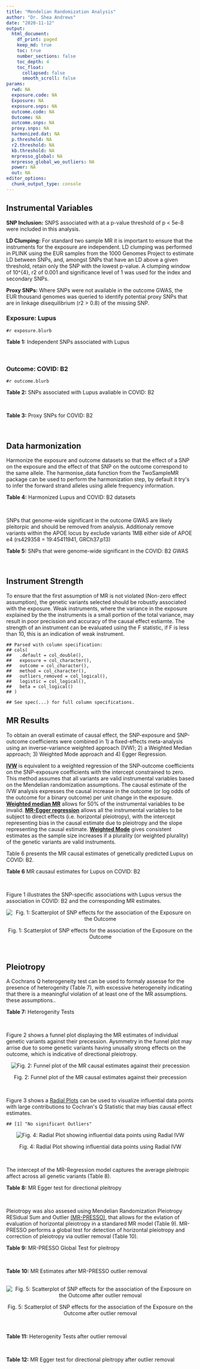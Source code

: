 ```yaml
---
title: "Mendelian Randomization Analysis"
author: "Dr. Shea Andrews"
date: "2020-11-12"
output:
  html_document:
    df_print: paged
    keep_md: true
    toc: true
    number_sections: false
    toc_depth: 4
    toc_float:
      collapsed: false
      smooth_scroll: false
params:
  rwd: NA
  exposure.code: NA
  Exposure: NA
  exposure.snps: NA
  outcome.code: NA
  Outcome: NA
  outcome.snps: NA
  proxy.snps: NA
  harmonized.dat: NA
  p.threshold: NA
  r2.threshold: NA
  kb.threshold: NA
  mrpresso_global: NA
  mrpresso_global_wo_outliers: NA
  power: NA
  out: NA
editor_options:
  chunk_output_type: console
---
```







## Instrumental Variables
**SNP Inclusion:** SNPS associated with at a p-value threshold of p < 5e-8 were included in this analysis.
<br>

**LD Clumping:** For standard two sample MR it is important to ensure that the instruments for the exposure are independent. LD clumping was performed in PLINK using the EUR samples from the 1000 Genomes Project to estimate LD between SNPs, and, amongst SNPs that have an LD above a given threshold, retain only the SNP with the lowest p-value. A clumping window of 10^{4}, r2 of 0.001 and significance level of 1 was used for the index and secondary SNPs.
<br>

**Proxy SNPs:** Where SNPs were not available in the outcome GWAS, the EUR thousand genomes was queried to identify potential proxy SNPs that are in linkage disequilibrium (r2 > 0.8) of the missing SNP.
<br>

### Exposure: Lupus
`#r exposure.blurb`
<br>

**Table 1:** Independent SNPs associated with Lupus
<div data-pagedtable="false">
  <script data-pagedtable-source type="application/json">
{"columns":[{"label":["SNP"],"name":[1],"type":["chr"],"align":["left"]},{"label":["CHROM"],"name":[2],"type":["dbl"],"align":["right"]},{"label":["POS"],"name":[3],"type":["dbl"],"align":["right"]},{"label":["REF"],"name":[4],"type":["chr"],"align":["left"]},{"label":["ALT"],"name":[5],"type":["chr"],"align":["left"]},{"label":["AF"],"name":[6],"type":["dbl"],"align":["right"]},{"label":["BETA"],"name":[7],"type":["dbl"],"align":["right"]},{"label":["SE"],"name":[8],"type":["dbl"],"align":["right"]},{"label":["Z"],"name":[9],"type":["dbl"],"align":["right"]},{"label":["P"],"name":[10],"type":["dbl"],"align":["right"]},{"label":["N"],"name":[11],"type":["dbl"],"align":["right"]},{"label":["TRAIT"],"name":[12],"type":["chr"],"align":["left"]}],"data":[{"1":"rs4661543","2":"1","3":"15229101","4":"T","5":"G","6":"0.89366400","7":"0.2744370","8":"0.04237546","9":"6.476320","10":"9.39891e-11","11":"23210","12":"Lupus"},{"1":"rs6679677","2":"1","3":"114303808","4":"C","5":"A","6":"0.13198000","7":"0.3364722","8":"0.04648538","9":"7.238238","10":"4.54552e-13","11":"23210","12":"Lupus"},{"1":"rs6671847","2":"1","3":"161478810","4":"G","5":"A","6":"0.43811600","7":"0.1988509","8":"0.02896508","9":"6.865193","10":"6.64016e-12","11":"23210","12":"Lupus"},{"1":"rs10912578","2":"1","3":"173251856","4":"A","5":"G","6":"0.69282600","7":"-0.2468600","8":"0.03099180","9":"-7.965340","10":"1.64776e-15","11":"23210","12":"Lupus"},{"1":"rs4916215","2":"1","3":"173314540","4":"C","5":"T","6":"0.77431100","7":"0.2231440","8":"0.03396932","9":"6.568970","10":"5.06636e-11","11":"23210","12":"Lupus"},{"1":"rs17849501","2":"1","3":"183542323","4":"C","5":"T","6":"0.04266520","7":"0.8109302","8":"0.04986423","9":"16.262763","10":"1.81370e-59","11":"23210","12":"Lupus"},{"1":"rs12094036","2":"1","3":"183558174","4":"T","5":"C","6":"0.06648550","7":"-0.3285041","8":"0.05785948","9":"-5.677618","10":"1.36583e-08","11":"23210","12":"Lupus"},{"1":"rs34703115","2":"2","3":"40282854","4":"T","5":"C","6":"0.05253620","7":"-0.6161861","8":"0.10477761","9":"-5.880895","10":"4.08053e-09","11":"23210","12":"Lupus"},{"1":"rs268124","2":"2","3":"65654364","4":"C","5":"T","6":"0.70927300","7":"0.1863300","8":"0.03237026","9":"5.756200","10":"8.60306e-09","11":"23210","12":"Lupus"},{"1":"rs13019891","2":"2","3":"113829869","4":"G","5":"T","6":"0.42580400","7":"-0.5621189","8":"0.02903360","9":"-19.360981","10":"1.64719e-83","11":"23210","12":"Lupus"},{"1":"rs2459611","2":"2","3":"191939187","4":"C","5":"T","6":"0.91986900","7":"0.2613650","8":"0.04524500","9":"5.776660","10":"7.62003e-09","11":"23210","12":"Lupus"},{"1":"rs4274624","2":"2","3":"191958656","4":"C","5":"T","6":"0.79354100","7":"-0.5596160","8":"0.03267912","9":"-17.124600","10":"9.73273e-66","11":"23210","12":"Lupus"},{"1":"rs10048743","2":"2","3":"213890232","4":"G","5":"T","6":"0.86960500","7":"-0.2311120","8":"0.04120563","9":"-5.608740","10":"2.03803e-08","11":"23210","12":"Lupus"},{"1":"rs10200680","2":"2","3":"223961877","4":"C","5":"T","6":"0.12876900","7":"-0.2484614","8":"0.04248350","9":"-5.848421","10":"4.96262e-09","11":"23210","12":"Lupus"},{"1":"rs2573219","2":"2","3":"233288667","4":"A","5":"C","6":"0.11355300","7":"0.5877867","8":"0.04292917","9":"13.692012","10":"1.13327e-42","11":"23210","12":"Lupus"},{"1":"rs9852014","2":"3","3":"129084581","4":"A","5":"G","6":"0.08055150","7":"0.6205765","8":"0.04927268","9":"12.594737","10":"2.25712e-36","11":"23210","12":"Lupus"},{"1":"rs1464446","2":"3","3":"146601295","4":"G","5":"T","6":"0.19522400","7":"-0.3285041","8":"0.04014973","9":"-8.181975","10":"2.79229e-16","11":"23210","12":"Lupus"},{"1":"rs13136219","2":"4","3":"102743687","4":"C","5":"T","6":"0.33503600","7":"-0.1743534","8":"0.02778696","9":"-6.274648","10":"3.50427e-10","11":"23210","12":"Lupus"},{"1":"rs4388254","2":"5","3":"133428601","4":"C","5":"T","6":"0.04080520","7":"0.3784364","8":"0.06039767","9":"6.265745","10":"3.71046e-10","11":"23210","12":"Lupus"},{"1":"rs1078324","2":"5","3":"149202268","4":"C","5":"A","6":"0.06524100","7":"-0.7133499","8":"0.07816647","9":"-9.126034","10":"7.10544e-20","11":"23210","12":"Lupus"},{"1":"rs6889239","2":"5","3":"150457771","4":"T","5":"C","6":"0.25117800","7":"0.2776317","8":"0.03173996","9":"8.747072","10":"2.18960e-18","11":"23210","12":"Lupus"},{"1":"rs2431697","2":"5","3":"159879978","4":"T","5":"C","6":"0.40740100","7":"-0.2231436","8":"0.02929643","9":"-7.616749","10":"2.60144e-14","11":"23210","12":"Lupus"},{"1":"rs12524498","2":"6","3":"31444187","4":"G","5":"T","6":"0.02318840","7":"-0.6733446","8":"0.12079282","9":"-5.574376","10":"2.48419e-08","11":"23210","12":"Lupus"},{"1":"rs389884","2":"6","3":"31940897","4":"A","5":"G","6":"0.10729800","7":"0.9282193","8":"0.04323190","9":"21.470703","10":"2.92560e-102","11":"23210","12":"Lupus"},{"1":"rs79197920","2":"6","3":"32455569","4":"C","5":"T","6":"0.65625000","7":"-0.4510760","8":"0.03341812","9":"-13.497900","10":"1.60819e-41","11":"23210","12":"Lupus"},{"1":"rs113753702","2":"6","3":"32471064","4":"T","5":"C","6":"0.43790100","7":"-0.3856625","8":"0.03422480","9":"-11.268508","10":"1.87724e-29","11":"23210","12":"Lupus"},{"1":"rs77062257","2":"6","3":"32620764","4":"A","5":"T","6":"0.16741300","7":"-0.4620355","8":"0.04802120","9":"-9.621488","10":"6.48854e-22","11":"23210","12":"Lupus"},{"1":"rs2097294","2":"6","3":"32779583","4":"C","5":"T","6":"0.00875099","7":"0.6981347","8":"0.06965172","9":"10.023223","10":"1.20508e-23","11":"23210","12":"Lupus"},{"1":"rs7768653","2":"6","3":"106574794","4":"C","5":"T","6":"0.60770100","7":"-0.2070140","8":"0.02968907","9":"-6.972740","10":"3.10827e-12","11":"23210","12":"Lupus"},{"1":"rs58721818","2":"6","3":"138243739","4":"C","5":"T","6":"0.03142030","7":"0.6575200","8":"0.07559407","9":"8.698037","10":"3.37674e-18","11":"23210","12":"Lupus"},{"1":"rs35000415","2":"7","3":"128585616","4":"C","5":"T","6":"0.14785900","7":"0.5877867","8":"0.04153895","9":"14.150252","10":"1.86090e-45","11":"23210","12":"Lupus"},{"1":"rs2736332","2":"8","3":"11339965","4":"G","5":"C","6":"0.24709300","7":"0.2776317","8":"0.03206938","9":"8.657222","10":"4.83401e-18","11":"23210","12":"Lupus"},{"1":"rs7823055","2":"8","3":"55511676","4":"G","5":"T","6":"0.57587300","7":"-0.3506570","8":"0.02862084","9":"-12.251800","10":"1.64303e-34","11":"23210","12":"Lupus"},{"1":"rs7097397","2":"10","3":"50025396","4":"G","5":"A","6":"0.35511500","7":"-0.1863296","8":"0.02871184","9":"-6.489643","10":"8.60398e-11","11":"23210","12":"Lupus"},{"1":"rs7899626","2":"10","3":"63825561","4":"C","5":"T","6":"0.32037800","7":"0.1823216","8":"0.03325319","9":"5.482830","10":"4.18576e-08","11":"23210","12":"Lupus"},{"1":"rs58688157","2":"11","3":"625085","4":"A","5":"G","6":"0.26210400","7":"-0.2231436","8":"0.03356474","9":"-6.648154","10":"2.96791e-11","11":"23210","12":"Lupus"},{"1":"rs353608","2":"11","3":"35101738","4":"A","5":"G","6":"0.53012700","7":"0.1863300","8":"0.02801977","9":"6.649930","10":"2.93228e-11","11":"23210","12":"Lupus"},{"1":"rs73050535","2":"12","3":"5012503","4":"C","5":"T","6":"0.01180100","7":"-0.7133499","8":"0.12413416","9":"-5.746604","10":"9.10536e-09","11":"23210","12":"Lupus"},{"1":"rs597808","2":"12","3":"111973358","4":"A","5":"G","6":"0.54462300","7":"-0.1625189","8":"0.02947364","9":"-5.514043","10":"3.50683e-08","11":"23210","12":"Lupus"},{"1":"rs1143679","2":"16","3":"31276811","4":"G","5":"A","6":"0.12236000","7":"0.5822156","8":"0.03998663","9":"14.560256","10":"5.02694e-48","11":"23210","12":"Lupus"},{"1":"rs13332649","2":"16","3":"85966683","4":"A","5":"G","6":"0.23690900","7":"-0.3147107","8":"0.03756825","9":"-8.377040","10":"5.42755e-17","11":"23210","12":"Lupus"},{"1":"rs143123127","2":"17","3":"38007190","4":"G","5":"A","6":"0.05919850","7":"0.4700036","8":"0.08403420","9":"5.593004","10":"2.23174e-08","11":"23210","12":"Lupus"},{"1":"rs35251378","2":"19","3":"10459969","4":"G","5":"A","6":"0.28126200","7":"-0.2357223","8":"0.03242656","9":"-7.269422","10":"3.61030e-13","11":"23210","12":"Lupus"},{"1":"rs73068668","2":"19","3":"55763262","4":"G","5":"A","6":"0.05480940","7":"-0.3147107","8":"0.05749035","9":"-5.474149","10":"4.39618e-08","11":"23210","12":"Lupus"},{"1":"rs3747093","2":"22","3":"21984379","4":"G","5":"A","6":"0.19129500","7":"0.2623643","8":"0.03450549","9":"7.603552","10":"2.88112e-14","11":"23210","12":"Lupus"}],"options":{"columns":{"min":{},"max":[10]},"rows":{"min":[10],"max":[10]},"pages":{}}}
  </script>
</div>
<br>

### Outcome: COVID: B2
`#r outcome.blurb`
<br>

**Table 2:** SNPs associated with Lupus avaliable in COVID: B2
<div data-pagedtable="false">
  <script data-pagedtable-source type="application/json">
{"columns":[{"label":["SNP"],"name":[1],"type":["chr"],"align":["left"]},{"label":["CHROM"],"name":[2],"type":["dbl"],"align":["right"]},{"label":["POS"],"name":[3],"type":["dbl"],"align":["right"]},{"label":["REF"],"name":[4],"type":["chr"],"align":["left"]},{"label":["ALT"],"name":[5],"type":["chr"],"align":["left"]},{"label":["AF"],"name":[6],"type":["dbl"],"align":["right"]},{"label":["BETA"],"name":[7],"type":["dbl"],"align":["right"]},{"label":["SE"],"name":[8],"type":["dbl"],"align":["right"]},{"label":["Z"],"name":[9],"type":["dbl"],"align":["right"]},{"label":["P"],"name":[10],"type":["dbl"],"align":["right"]},{"label":["N"],"name":[11],"type":["dbl"],"align":["right"]},{"label":["TRAIT"],"name":[12],"type":["chr"],"align":["left"]}],"data":[{"1":"rs4661543","2":"1","3":"15229101","4":"T","5":"G","6":"0.88070","7":"-0.01259700","8":"0.033817","9":"-0.37250495","10":"0.70950","11":"908494","12":"COVID:_hospitalized_vs._population__eur"},{"1":"rs6679677","2":"1","3":"114303808","4":"C","5":"A","6":"0.12600","7":"-0.01730300","8":"0.040341","9":"-0.42891847","10":"0.66800","11":"908494","12":"COVID:_hospitalized_vs._population__eur"},{"1":"rs6671847","2":"1","3":"161478810","4":"G","5":"A","6":"0.50210","7":"0.01018700","8":"0.028560","9":"0.35668768","10":"0.72130","11":"897825","12":"COVID:_hospitalized_vs._population__eur"},{"1":"rs10912578","2":"1","3":"173251856","4":"A","5":"G","6":"0.67870","7":"0.03117400","8":"0.032041","9":"0.97294092","10":"0.33060","11":"895822","12":"COVID:_hospitalized_vs._population__eur"},{"1":"rs4916215","2":"1","3":"173314540","4":"C","5":"T","6":"0.74650","7":"-0.01259800","8":"0.026087","9":"-0.48292253","10":"0.62920","11":"908494","12":"COVID:_hospitalized_vs._population__eur"},{"1":"rs17849501","2":"1","3":"183542323","4":"C","5":"T","6":"0.05146","7":"-0.01125400","8":"0.052028","9":"-0.21630660","10":"0.82880","11":"908494","12":"COVID:_hospitalized_vs._population__eur"},{"1":"rs12094036","2":"1","3":"183558174","4":"T","5":"C","6":"0.08601","7":"0.03119700","8":"0.042246","9":"0.73846045","10":"0.46020","11":"908494","12":"COVID:_hospitalized_vs._population__eur"},{"1":"rs34703115","2":"2","3":"40282854","4":"T","5":"C","6":"0.02926","7":"0.02400300","8":"0.067490","9":"0.35565269","10":"0.72210","11":"908494","12":"COVID:_hospitalized_vs._population__eur"},{"1":"rs268124","2":"2","3":"65654364","4":"C","5":"T","6":"0.70930","7":"-0.04570200","8":"0.031627","9":"-1.44503114","10":"0.14840","11":"898438","12":"COVID:_hospitalized_vs._population__eur"},{"1":"rs13019891","2":"2","3":"113829869","4":"G","5":"T","6":"0.45510","7":"-0.00432670","8":"0.027725","9":"-0.15605771","10":"0.87600","11":"898438","12":"COVID:_hospitalized_vs._population__eur"},{"1":"rs2459611","2":"2","3":"191939187","4":"C","5":"T","6":"0.91460","7":"-0.07302700","8":"0.043519","9":"-1.67804867","10":"0.09333","11":"898438","12":"COVID:_hospitalized_vs._population__eur"},{"1":"rs4274624","2":"2","3":"191958656","4":"C","5":"T","6":"0.77580","7":"-0.00943390","8":"0.027431","9":"-0.34391382","10":"0.73090","11":"908494","12":"COVID:_hospitalized_vs._population__eur"},{"1":"rs10048743","2":"2","3":"213890232","4":"G","5":"T","6":"0.83380","7":"0.01418900","8":"0.033675","9":"0.42135115","10":"0.67350","11":"908494","12":"COVID:_hospitalized_vs._population__eur"},{"1":"rs10200680","2":"2","3":"223961877","4":"C","5":"T","6":"0.15360","7":"0.02029700","8":"0.032350","9":"0.62741886","10":"0.53040","11":"908494","12":"COVID:_hospitalized_vs._population__eur"},{"1":"rs2573219","2":"2","3":"233288667","4":"A","5":"C","6":"0.08911","7":"-0.09080400","8":"0.040508","9":"-2.24163128","10":"0.02498","11":"908494","12":"COVID:_hospitalized_vs._population__eur"},{"1":"rs9852014","2":"3","3":"129084581","4":"A","5":"G","6":"0.07813","7":"0.01052800","8":"0.051854","9":"0.20303159","10":"0.83910","11":"898438","12":"COVID:_hospitalized_vs._population__eur"},{"1":"rs1464446","2":"3","3":"146601295","4":"G","5":"T","6":"0.19610","7":"0.01062000","8":"0.031716","9":"0.33484677","10":"0.73770","11":"905265","12":"COVID:_hospitalized_vs._population__eur"},{"1":"rs13136219","2":"4","3":"102743687","4":"C","5":"T","6":"0.35410","7":"0.00089397","8":"0.023569","9":"0.03792991","10":"0.96970","11":"908494","12":"COVID:_hospitalized_vs._population__eur"},{"1":"rs4388254","2":"5","3":"133428601","4":"C","5":"T","6":"0.06300","7":"-0.08409100","8":"0.061471","9":"-1.36797840","10":"0.17130","11":"898438","12":"COVID:_hospitalized_vs._population__eur"},{"1":"rs1078324","2":"5","3":"149202268","4":"C","5":"A","6":"0.05606","7":"0.03329200","8":"0.048494","9":"0.68651792","10":"0.49240","11":"907881","12":"COVID:_hospitalized_vs._population__eur"},{"1":"rs6889239","2":"5","3":"150457771","4":"T","5":"C","6":"0.24650","7":"-0.00304640","8":"0.030737","9":"-0.09911182","10":"0.92100","11":"898438","12":"COVID:_hospitalized_vs._population__eur"},{"1":"rs2431697","2":"5","3":"159879978","4":"T","5":"C","6":"0.41050","7":"-0.05639200","8":"0.023087","9":"-2.44258674","10":"0.01458","11":"908494","12":"COVID:_hospitalized_vs._population__eur"},{"1":"rs12524498","2":"6","3":"31444187","4":"G","5":"T","6":"0.02834","7":"0.16319000","8":"0.086479","9":"1.88704772","10":"0.05915","11":"904066","12":"COVID:_hospitalized_vs._population__eur"},{"1":"rs389884","2":"6","3":"31940897","4":"A","5":"G","6":"0.10980","7":"-0.03134000","8":"0.039473","9":"-0.79396043","10":"0.42720","11":"907881","12":"COVID:_hospitalized_vs._population__eur"},{"1":"rs77062257","2":"6","3":"32620764","4":"A","5":"T","6":"0.17930","7":"-0.03581500","8":"0.040147","9":"-0.89209655","10":"0.37230","11":"619277","12":"COVID:_hospitalized_vs._population__eur"},{"1":"rs7768653","2":"6","3":"106574794","4":"C","5":"T","6":"0.56770","7":"0.01883100","8":"0.023680","9":"0.79522804","10":"0.42650","11":"907881","12":"COVID:_hospitalized_vs._population__eur"},{"1":"rs58721818","2":"6","3":"138243739","4":"C","5":"T","6":"0.02924","7":"0.00464130","8":"0.069572","9":"0.06671218","10":"0.94680","11":"908494","12":"COVID:_hospitalized_vs._population__eur"},{"1":"rs35000415","2":"7","3":"128585616","4":"C","5":"T","6":"0.13220","7":"0.03209300","8":"0.036468","9":"0.88003181","10":"0.37880","11":"908494","12":"COVID:_hospitalized_vs._population__eur"},{"1":"rs2736332","2":"8","3":"11339965","4":"G","5":"C","6":"0.25530","7":"0.02484600","8":"0.026137","9":"0.95060642","10":"0.34180","11":"908494","12":"COVID:_hospitalized_vs._population__eur"},{"1":"rs7823055","2":"8","3":"55511676","4":"G","5":"T","6":"0.56620","7":"0.03582600","8":"0.030114","9":"1.18967922","10":"0.23420","11":"895822","12":"COVID:_hospitalized_vs._population__eur"},{"1":"rs7097397","2":"10","3":"50025396","4":"G","5":"A","6":"0.36580","7":"-0.02108700","8":"0.023649","9":"-0.89166561","10":"0.37260","11":"908494","12":"COVID:_hospitalized_vs._population__eur"},{"1":"rs7899626","2":"10","3":"63825561","4":"C","5":"T","6":"0.33320","7":"0.01181500","8":"0.029563","9":"0.39965497","10":"0.68940","11":"898438","12":"COVID:_hospitalized_vs._population__eur"},{"1":"rs58688157","2":"11","3":"625085","4":"A","5":"G","6":"0.24330","7":"0.04128700","8":"0.030722","9":"1.34389037","10":"0.17900","11":"898438","12":"COVID:_hospitalized_vs._population__eur"},{"1":"rs353608","2":"11","3":"35101738","4":"A","5":"G","6":"0.51290","7":"0.02517400","8":"0.027722","9":"0.90808744","10":"0.36380","11":"897825","12":"COVID:_hospitalized_vs._population__eur"},{"1":"rs73050535","2":"12","3":"5012503","4":"C","5":"T","6":"0.01761","7":"-0.06949400","8":"0.077946","9":"-0.89156596","10":"0.37260","11":"907881","12":"COVID:_hospitalized_vs._population__eur"},{"1":"rs597808","2":"12","3":"111973358","4":"A","5":"G","6":"0.56610","7":"0.03670000","8":"0.027905","9":"1.31517649","10":"0.18840","11":"897825","12":"COVID:_hospitalized_vs._population__eur"},{"1":"rs1143679","2":"16","3":"31276811","4":"G","5":"A","6":"0.11230","7":"-0.04835600","8":"0.042051","9":"-1.14993698","10":"0.25020","11":"897825","12":"COVID:_hospitalized_vs._population__eur"},{"1":"rs13332649","2":"16","3":"85966683","4":"A","5":"G","6":"0.26640","7":"0.01466700","8":"0.028683","9":"0.51134819","10":"0.60910","11":"908494","12":"COVID:_hospitalized_vs._population__eur"},{"1":"rs35251378","2":"19","3":"10459969","4":"G","5":"A","6":"0.27320","7":"0.07442600","8":"0.030380","9":"2.44983542","10":"0.01429","11":"898438","12":"COVID:_hospitalized_vs._population__eur"},{"1":"rs73068668","2":"19","3":"55763262","4":"G","5":"A","6":"0.07563","7":"-0.09245700","8":"0.053281","9":"-1.73527149","10":"0.08270","11":"898438","12":"COVID:_hospitalized_vs._population__eur"},{"1":"rs3747093","2":"22","3":"21984379","4":"G","5":"A","6":"0.23270","7":"0.01442300","8":"0.034325","9":"0.42018937","10":"0.67430","11":"898438","12":"COVID:_hospitalized_vs._population__eur"},{"1":"rs79197920","2":"NA","3":"NA","4":"NA","5":"NA","6":"NA","7":"NA","8":"NA","9":"NA","10":"NA","11":"NA","12":"NA"},{"1":"rs113753702","2":"NA","3":"NA","4":"NA","5":"NA","6":"NA","7":"NA","8":"NA","9":"NA","10":"NA","11":"NA","12":"NA"},{"1":"rs2097294","2":"NA","3":"NA","4":"NA","5":"NA","6":"NA","7":"NA","8":"NA","9":"NA","10":"NA","11":"NA","12":"NA"},{"1":"rs143123127","2":"NA","3":"NA","4":"NA","5":"NA","6":"NA","7":"NA","8":"NA","9":"NA","10":"NA","11":"NA","12":"NA"}],"options":{"columns":{"min":{},"max":[10]},"rows":{"min":[10],"max":[10]},"pages":{}}}
  </script>
</div>
<br>

**Table 3:** Proxy SNPs for COVID: B2
<div data-pagedtable="false">
  <script data-pagedtable-source type="application/json">
{"columns":[{"label":["target_snp"],"name":[1],"type":["chr"],"align":["left"]},{"label":["proxy_snp"],"name":[2],"type":["chr"],"align":["left"]},{"label":["ld.r2"],"name":[3],"type":["dbl"],"align":["right"]},{"label":["Dprime"],"name":[4],"type":["dbl"],"align":["right"]},{"label":["PHASE"],"name":[5],"type":["chr"],"align":["left"]},{"label":["X12"],"name":[6],"type":["lgl"],"align":["right"]},{"label":["CHROM"],"name":[7],"type":["dbl"],"align":["right"]},{"label":["POS"],"name":[8],"type":["dbl"],"align":["right"]},{"label":["REF.proxy"],"name":[9],"type":["chr"],"align":["left"]},{"label":["ALT.proxy"],"name":[10],"type":["lgl"],"align":["right"]},{"label":["AF"],"name":[11],"type":["dbl"],"align":["right"]},{"label":["BETA"],"name":[12],"type":["dbl"],"align":["right"]},{"label":["SE"],"name":[13],"type":["dbl"],"align":["right"]},{"label":["Z"],"name":[14],"type":["dbl"],"align":["right"]},{"label":["P"],"name":[15],"type":["dbl"],"align":["right"]},{"label":["N"],"name":[16],"type":["dbl"],"align":["right"]},{"label":["TRAIT"],"name":[17],"type":["chr"],"align":["left"]},{"label":["ref"],"name":[18],"type":["chr"],"align":["left"]},{"label":["ref.proxy"],"name":[19],"type":["lgl"],"align":["right"]},{"label":["alt"],"name":[20],"type":["chr"],"align":["left"]},{"label":["alt.proxy"],"name":[21],"type":["chr"],"align":["left"]},{"label":["ALT"],"name":[22],"type":["chr"],"align":["left"]},{"label":["REF"],"name":[23],"type":["chr"],"align":["left"]},{"label":["proxy.outcome"],"name":[24],"type":["lgl"],"align":["right"]}],"data":[{"1":"rs143123127","2":"rs112876941","3":"1","4":"1","5":"AT/GA","6":"NA","7":"17","8":"37922804","9":"A","10":"TRUE","11":"0.04431","12":"0.078074","13":"0.064303","14":"1.214158","15":"0.2247","16":"908494","17":"COVID:_hospitalized_vs._population__eur","18":"A","19":"TRUE","20":"G","21":"A","22":"A","23":"G","24":"TRUE"},{"1":"rs79197920","2":"NA","3":"NA","4":"NA","5":"NA","6":"NA","7":"NA","8":"NA","9":"NA","10":"NA","11":"NA","12":"NA","13":"NA","14":"NA","15":"NA","16":"NA","17":"NA","18":"NA","19":"NA","20":"NA","21":"NA","22":"NA","23":"NA","24":"NA"},{"1":"rs113753702","2":"NA","3":"NA","4":"NA","5":"NA","6":"NA","7":"NA","8":"NA","9":"NA","10":"NA","11":"NA","12":"NA","13":"NA","14":"NA","15":"NA","16":"NA","17":"NA","18":"NA","19":"NA","20":"NA","21":"NA","22":"NA","23":"NA","24":"NA"},{"1":"rs2097294","2":"NA","3":"NA","4":"NA","5":"NA","6":"NA","7":"NA","8":"NA","9":"NA","10":"NA","11":"NA","12":"NA","13":"NA","14":"NA","15":"NA","16":"NA","17":"NA","18":"NA","19":"NA","20":"NA","21":"NA","22":"NA","23":"NA","24":"NA"}],"options":{"columns":{"min":{},"max":[10]},"rows":{"min":[10],"max":[10]},"pages":{}}}
  </script>
</div>
<br>

## Data harmonization
Harmonize the exposure and outcome datasets so that the effect of a SNP on the exposure and the effect of that SNP on the outcome correspond to the same allele. The harmonise_data function from the TwoSampleMR package can be used to perform the harmonization step, by default it try's to infer the forward strand alleles using allele frequency information.
<br>

**Table 4:** Harmonized Lupus and COVID: B2 datasets
<div data-pagedtable="false">
  <script data-pagedtable-source type="application/json">
{"columns":[{"label":["SNP"],"name":[1],"type":["chr"],"align":["left"]},{"label":["effect_allele.exposure"],"name":[2],"type":["chr"],"align":["left"]},{"label":["other_allele.exposure"],"name":[3],"type":["chr"],"align":["left"]},{"label":["effect_allele.outcome"],"name":[4],"type":["chr"],"align":["left"]},{"label":["other_allele.outcome"],"name":[5],"type":["chr"],"align":["left"]},{"label":["beta.exposure"],"name":[6],"type":["dbl"],"align":["right"]},{"label":["beta.outcome"],"name":[7],"type":["dbl"],"align":["right"]},{"label":["eaf.exposure"],"name":[8],"type":["dbl"],"align":["right"]},{"label":["eaf.outcome"],"name":[9],"type":["dbl"],"align":["right"]},{"label":["remove"],"name":[10],"type":["lgl"],"align":["right"]},{"label":["palindromic"],"name":[11],"type":["lgl"],"align":["right"]},{"label":["ambiguous"],"name":[12],"type":["lgl"],"align":["right"]},{"label":["id.outcome"],"name":[13],"type":["chr"],"align":["left"]},{"label":["chr.outcome"],"name":[14],"type":["dbl"],"align":["right"]},{"label":["pos.outcome"],"name":[15],"type":["dbl"],"align":["right"]},{"label":["se.outcome"],"name":[16],"type":["dbl"],"align":["right"]},{"label":["z.outcome"],"name":[17],"type":["dbl"],"align":["right"]},{"label":["pval.outcome"],"name":[18],"type":["dbl"],"align":["right"]},{"label":["samplesize.outcome"],"name":[19],"type":["dbl"],"align":["right"]},{"label":["outcome"],"name":[20],"type":["chr"],"align":["left"]},{"label":["mr_keep.outcome"],"name":[21],"type":["lgl"],"align":["right"]},{"label":["pval_origin.outcome"],"name":[22],"type":["chr"],"align":["left"]},{"label":["chr.exposure"],"name":[23],"type":["dbl"],"align":["right"]},{"label":["pos.exposure"],"name":[24],"type":["dbl"],"align":["right"]},{"label":["se.exposure"],"name":[25],"type":["dbl"],"align":["right"]},{"label":["z.exposure"],"name":[26],"type":["dbl"],"align":["right"]},{"label":["pval.exposure"],"name":[27],"type":["dbl"],"align":["right"]},{"label":["samplesize.exposure"],"name":[28],"type":["dbl"],"align":["right"]},{"label":["exposure"],"name":[29],"type":["chr"],"align":["left"]},{"label":["mr_keep.exposure"],"name":[30],"type":["lgl"],"align":["right"]},{"label":["pval_origin.exposure"],"name":[31],"type":["chr"],"align":["left"]},{"label":["id.exposure"],"name":[32],"type":["chr"],"align":["left"]},{"label":["action"],"name":[33],"type":["dbl"],"align":["right"]},{"label":["mr_keep"],"name":[34],"type":["lgl"],"align":["right"]},{"label":["pt"],"name":[35],"type":["dbl"],"align":["right"]},{"label":["pleitropy_keep"],"name":[36],"type":["lgl"],"align":["right"]},{"label":["mrpresso_RSSobs"],"name":[37],"type":["lgl"],"align":["right"]},{"label":["mrpresso_pval"],"name":[38],"type":["lgl"],"align":["right"]},{"label":["mrpresso_keep"],"name":[39],"type":["lgl"],"align":["right"]}],"data":[{"1":"rs10048743","2":"T","3":"G","4":"T","5":"G","6":"-0.2311120","7":"0.01418900","8":"0.8696050","9":"0.83380","10":"FALSE","11":"FALSE","12":"FALSE","13":"Y25SG1","14":"2","15":"213890232","16":"0.033675","17":"0.42135115","18":"0.67350","19":"908494","20":"covidhgi2020anaB2v4eur","21":"TRUE","22":"reported","23":"2","24":"213890232","25":"0.04120563","26":"-5.608740","27":"2.03803e-08","28":"23210","29":"Betham2015lupus","30":"TRUE","31":"reported","32":"RUwEaH","33":"2","34":"TRUE","35":"5e-08","36":"TRUE","37":"NA","38":"NA","39":"TRUE"},{"1":"rs10200680","2":"T","3":"C","4":"T","5":"C","6":"-0.2484614","7":"0.02029700","8":"0.1287690","9":"0.15360","10":"FALSE","11":"FALSE","12":"FALSE","13":"Y25SG1","14":"2","15":"223961877","16":"0.032350","17":"0.62741886","18":"0.53040","19":"908494","20":"covidhgi2020anaB2v4eur","21":"TRUE","22":"reported","23":"2","24":"223961877","25":"0.04248350","26":"-5.848421","27":"4.96262e-09","28":"23210","29":"Betham2015lupus","30":"TRUE","31":"reported","32":"RUwEaH","33":"2","34":"TRUE","35":"5e-08","36":"TRUE","37":"NA","38":"NA","39":"TRUE"},{"1":"rs1078324","2":"A","3":"C","4":"A","5":"C","6":"-0.7133499","7":"0.03329200","8":"0.0652410","9":"0.05606","10":"FALSE","11":"FALSE","12":"FALSE","13":"Y25SG1","14":"5","15":"149202268","16":"0.048494","17":"0.68651792","18":"0.49240","19":"907881","20":"covidhgi2020anaB2v4eur","21":"TRUE","22":"reported","23":"5","24":"149202268","25":"0.07816647","26":"-9.126034","27":"7.10544e-20","28":"23210","29":"Betham2015lupus","30":"TRUE","31":"reported","32":"RUwEaH","33":"2","34":"TRUE","35":"5e-08","36":"TRUE","37":"NA","38":"NA","39":"TRUE"},{"1":"rs10912578","2":"G","3":"A","4":"G","5":"A","6":"-0.2468600","7":"0.03117400","8":"0.6928260","9":"0.67870","10":"FALSE","11":"FALSE","12":"FALSE","13":"Y25SG1","14":"1","15":"173251856","16":"0.032041","17":"0.97294092","18":"0.33060","19":"895822","20":"covidhgi2020anaB2v4eur","21":"TRUE","22":"reported","23":"1","24":"173251856","25":"0.03099180","26":"-7.965340","27":"1.64776e-15","28":"23210","29":"Betham2015lupus","30":"TRUE","31":"reported","32":"RUwEaH","33":"2","34":"TRUE","35":"5e-08","36":"TRUE","37":"NA","38":"NA","39":"TRUE"},{"1":"rs1143679","2":"A","3":"G","4":"A","5":"G","6":"0.5822156","7":"-0.04835600","8":"0.1223600","9":"0.11230","10":"FALSE","11":"FALSE","12":"FALSE","13":"Y25SG1","14":"16","15":"31276811","16":"0.042051","17":"-1.14993698","18":"0.25020","19":"897825","20":"covidhgi2020anaB2v4eur","21":"TRUE","22":"reported","23":"16","24":"31276811","25":"0.03998663","26":"14.560256","27":"5.02694e-48","28":"23210","29":"Betham2015lupus","30":"TRUE","31":"reported","32":"RUwEaH","33":"2","34":"TRUE","35":"5e-08","36":"TRUE","37":"NA","38":"NA","39":"TRUE"},{"1":"rs12094036","2":"C","3":"T","4":"C","5":"T","6":"-0.3285041","7":"0.03119700","8":"0.0664855","9":"0.08601","10":"FALSE","11":"FALSE","12":"FALSE","13":"Y25SG1","14":"1","15":"183558174","16":"0.042246","17":"0.73846045","18":"0.46020","19":"908494","20":"covidhgi2020anaB2v4eur","21":"TRUE","22":"reported","23":"1","24":"183558174","25":"0.05785948","26":"-5.677618","27":"1.36583e-08","28":"23210","29":"Betham2015lupus","30":"TRUE","31":"reported","32":"RUwEaH","33":"2","34":"TRUE","35":"5e-08","36":"TRUE","37":"NA","38":"NA","39":"TRUE"},{"1":"rs12524498","2":"T","3":"G","4":"T","5":"G","6":"-0.6733446","7":"0.16319000","8":"0.0231884","9":"0.02834","10":"FALSE","11":"FALSE","12":"FALSE","13":"Y25SG1","14":"6","15":"31444187","16":"0.086479","17":"1.88704772","18":"0.05915","19":"904066","20":"covidhgi2020anaB2v4eur","21":"TRUE","22":"reported","23":"6","24":"31444187","25":"0.12079282","26":"-5.574376","27":"2.48419e-08","28":"23210","29":"Betham2015lupus","30":"TRUE","31":"reported","32":"RUwEaH","33":"2","34":"TRUE","35":"5e-08","36":"TRUE","37":"NA","38":"NA","39":"TRUE"},{"1":"rs13019891","2":"T","3":"G","4":"T","5":"G","6":"-0.5621189","7":"-0.00432670","8":"0.4258040","9":"0.45510","10":"FALSE","11":"FALSE","12":"FALSE","13":"Y25SG1","14":"2","15":"113829869","16":"0.027725","17":"-0.15605771","18":"0.87600","19":"898438","20":"covidhgi2020anaB2v4eur","21":"TRUE","22":"reported","23":"2","24":"113829869","25":"0.02903360","26":"-19.360981","27":"1.64719e-83","28":"23210","29":"Betham2015lupus","30":"TRUE","31":"reported","32":"RUwEaH","33":"2","34":"TRUE","35":"5e-08","36":"TRUE","37":"NA","38":"NA","39":"TRUE"},{"1":"rs13136219","2":"T","3":"C","4":"T","5":"C","6":"-0.1743534","7":"0.00089397","8":"0.3350360","9":"0.35410","10":"FALSE","11":"FALSE","12":"FALSE","13":"Y25SG1","14":"4","15":"102743687","16":"0.023569","17":"0.03792991","18":"0.96970","19":"908494","20":"covidhgi2020anaB2v4eur","21":"TRUE","22":"reported","23":"4","24":"102743687","25":"0.02778696","26":"-6.274648","27":"3.50427e-10","28":"23210","29":"Betham2015lupus","30":"TRUE","31":"reported","32":"RUwEaH","33":"2","34":"TRUE","35":"5e-08","36":"TRUE","37":"NA","38":"NA","39":"TRUE"},{"1":"rs13332649","2":"G","3":"A","4":"G","5":"A","6":"-0.3147107","7":"0.01466700","8":"0.2369090","9":"0.26640","10":"FALSE","11":"FALSE","12":"FALSE","13":"Y25SG1","14":"16","15":"85966683","16":"0.028683","17":"0.51134819","18":"0.60910","19":"908494","20":"covidhgi2020anaB2v4eur","21":"TRUE","22":"reported","23":"16","24":"85966683","25":"0.03756825","26":"-8.377040","27":"5.42755e-17","28":"23210","29":"Betham2015lupus","30":"TRUE","31":"reported","32":"RUwEaH","33":"2","34":"TRUE","35":"5e-08","36":"TRUE","37":"NA","38":"NA","39":"TRUE"},{"1":"rs143123127","2":"A","3":"G","4":"A","5":"G","6":"0.4700036","7":"0.07807400","8":"0.0591985","9":"0.04431","10":"FALSE","11":"FALSE","12":"FALSE","13":"Y25SG1","14":"17","15":"37922804","16":"0.064303","17":"1.21415797","18":"0.22470","19":"908494","20":"covidhgi2020anaB2v4eur","21":"TRUE","22":"reported","23":"17","24":"38007190","25":"0.08403420","26":"5.593004","27":"2.23174e-08","28":"23210","29":"Betham2015lupus","30":"TRUE","31":"reported","32":"RUwEaH","33":"2","34":"TRUE","35":"5e-08","36":"TRUE","37":"NA","38":"NA","39":"TRUE"},{"1":"rs1464446","2":"T","3":"G","4":"T","5":"G","6":"-0.3285041","7":"0.01062000","8":"0.1952240","9":"0.19610","10":"FALSE","11":"FALSE","12":"FALSE","13":"Y25SG1","14":"3","15":"146601295","16":"0.031716","17":"0.33484677","18":"0.73770","19":"905265","20":"covidhgi2020anaB2v4eur","21":"TRUE","22":"reported","23":"3","24":"146601295","25":"0.04014973","26":"-8.181975","27":"2.79229e-16","28":"23210","29":"Betham2015lupus","30":"TRUE","31":"reported","32":"RUwEaH","33":"2","34":"TRUE","35":"5e-08","36":"TRUE","37":"NA","38":"NA","39":"TRUE"},{"1":"rs17849501","2":"T","3":"C","4":"T","5":"C","6":"0.8109302","7":"-0.01125400","8":"0.0426652","9":"0.05146","10":"FALSE","11":"FALSE","12":"FALSE","13":"Y25SG1","14":"1","15":"183542323","16":"0.052028","17":"-0.21630660","18":"0.82880","19":"908494","20":"covidhgi2020anaB2v4eur","21":"TRUE","22":"reported","23":"1","24":"183542323","25":"0.04986423","26":"16.262763","27":"1.81370e-59","28":"23210","29":"Betham2015lupus","30":"TRUE","31":"reported","32":"RUwEaH","33":"2","34":"TRUE","35":"5e-08","36":"TRUE","37":"NA","38":"NA","39":"TRUE"},{"1":"rs2431697","2":"C","3":"T","4":"C","5":"T","6":"-0.2231436","7":"-0.05639200","8":"0.4074010","9":"0.41050","10":"FALSE","11":"FALSE","12":"FALSE","13":"Y25SG1","14":"5","15":"159879978","16":"0.023087","17":"-2.44258674","18":"0.01458","19":"908494","20":"covidhgi2020anaB2v4eur","21":"TRUE","22":"reported","23":"5","24":"159879978","25":"0.02929643","26":"-7.616749","27":"2.60144e-14","28":"23210","29":"Betham2015lupus","30":"TRUE","31":"reported","32":"RUwEaH","33":"2","34":"TRUE","35":"5e-08","36":"TRUE","37":"NA","38":"NA","39":"TRUE"},{"1":"rs2459611","2":"T","3":"C","4":"T","5":"C","6":"0.2613650","7":"-0.07302700","8":"0.9198690","9":"0.91460","10":"FALSE","11":"FALSE","12":"FALSE","13":"Y25SG1","14":"2","15":"191939187","16":"0.043519","17":"-1.67804867","18":"0.09333","19":"898438","20":"covidhgi2020anaB2v4eur","21":"TRUE","22":"reported","23":"2","24":"191939187","25":"0.04524500","26":"5.776660","27":"7.62003e-09","28":"23210","29":"Betham2015lupus","30":"TRUE","31":"reported","32":"RUwEaH","33":"2","34":"TRUE","35":"5e-08","36":"TRUE","37":"NA","38":"NA","39":"TRUE"},{"1":"rs2573219","2":"C","3":"A","4":"C","5":"A","6":"0.5877867","7":"-0.09080400","8":"0.1135530","9":"0.08911","10":"FALSE","11":"FALSE","12":"FALSE","13":"Y25SG1","14":"2","15":"233288667","16":"0.040508","17":"-2.24163128","18":"0.02498","19":"908494","20":"covidhgi2020anaB2v4eur","21":"TRUE","22":"reported","23":"2","24":"233288667","25":"0.04292917","26":"13.692012","27":"1.13327e-42","28":"23210","29":"Betham2015lupus","30":"TRUE","31":"reported","32":"RUwEaH","33":"2","34":"TRUE","35":"5e-08","36":"TRUE","37":"NA","38":"NA","39":"TRUE"},{"1":"rs268124","2":"T","3":"C","4":"T","5":"C","6":"0.1863300","7":"-0.04570200","8":"0.7092730","9":"0.70930","10":"FALSE","11":"FALSE","12":"FALSE","13":"Y25SG1","14":"2","15":"65654364","16":"0.031627","17":"-1.44503114","18":"0.14840","19":"898438","20":"covidhgi2020anaB2v4eur","21":"TRUE","22":"reported","23":"2","24":"65654364","25":"0.03237026","26":"5.756200","27":"8.60306e-09","28":"23210","29":"Betham2015lupus","30":"TRUE","31":"reported","32":"RUwEaH","33":"2","34":"TRUE","35":"5e-08","36":"TRUE","37":"NA","38":"NA","39":"TRUE"},{"1":"rs2736332","2":"C","3":"G","4":"C","5":"G","6":"0.2776317","7":"0.02484600","8":"0.2470930","9":"0.25530","10":"FALSE","11":"TRUE","12":"FALSE","13":"Y25SG1","14":"8","15":"11339965","16":"0.026137","17":"0.95060642","18":"0.34180","19":"908494","20":"covidhgi2020anaB2v4eur","21":"TRUE","22":"reported","23":"8","24":"11339965","25":"0.03206938","26":"8.657222","27":"4.83401e-18","28":"23210","29":"Betham2015lupus","30":"TRUE","31":"reported","32":"RUwEaH","33":"2","34":"TRUE","35":"5e-08","36":"TRUE","37":"NA","38":"NA","39":"TRUE"},{"1":"rs34703115","2":"C","3":"T","4":"C","5":"T","6":"-0.6161861","7":"0.02400300","8":"0.0525362","9":"0.02926","10":"FALSE","11":"FALSE","12":"FALSE","13":"Y25SG1","14":"2","15":"40282854","16":"0.067490","17":"0.35565269","18":"0.72210","19":"908494","20":"covidhgi2020anaB2v4eur","21":"TRUE","22":"reported","23":"2","24":"40282854","25":"0.10477761","26":"-5.880895","27":"4.08053e-09","28":"23210","29":"Betham2015lupus","30":"TRUE","31":"reported","32":"RUwEaH","33":"2","34":"TRUE","35":"5e-08","36":"TRUE","37":"NA","38":"NA","39":"TRUE"},{"1":"rs35000415","2":"T","3":"C","4":"T","5":"C","6":"0.5877867","7":"0.03209300","8":"0.1478590","9":"0.13220","10":"FALSE","11":"FALSE","12":"FALSE","13":"Y25SG1","14":"7","15":"128585616","16":"0.036468","17":"0.88003181","18":"0.37880","19":"908494","20":"covidhgi2020anaB2v4eur","21":"TRUE","22":"reported","23":"7","24":"128585616","25":"0.04153895","26":"14.150252","27":"1.86090e-45","28":"23210","29":"Betham2015lupus","30":"TRUE","31":"reported","32":"RUwEaH","33":"2","34":"TRUE","35":"5e-08","36":"TRUE","37":"NA","38":"NA","39":"TRUE"},{"1":"rs35251378","2":"A","3":"G","4":"A","5":"G","6":"-0.2357223","7":"0.07442600","8":"0.2812620","9":"0.27320","10":"FALSE","11":"FALSE","12":"FALSE","13":"Y25SG1","14":"19","15":"10459969","16":"0.030380","17":"2.44983542","18":"0.01429","19":"898438","20":"covidhgi2020anaB2v4eur","21":"TRUE","22":"reported","23":"19","24":"10459969","25":"0.03242656","26":"-7.269422","27":"3.61030e-13","28":"23210","29":"Betham2015lupus","30":"TRUE","31":"reported","32":"RUwEaH","33":"2","34":"TRUE","35":"5e-08","36":"TRUE","37":"NA","38":"NA","39":"TRUE"},{"1":"rs353608","2":"G","3":"A","4":"G","5":"A","6":"0.1863300","7":"0.02517400","8":"0.5301270","9":"0.51290","10":"FALSE","11":"FALSE","12":"FALSE","13":"Y25SG1","14":"11","15":"35101738","16":"0.027722","17":"0.90808744","18":"0.36380","19":"897825","20":"covidhgi2020anaB2v4eur","21":"TRUE","22":"reported","23":"11","24":"35101738","25":"0.02801977","26":"6.649930","27":"2.93228e-11","28":"23210","29":"Betham2015lupus","30":"TRUE","31":"reported","32":"RUwEaH","33":"2","34":"TRUE","35":"5e-08","36":"TRUE","37":"NA","38":"NA","39":"TRUE"},{"1":"rs3747093","2":"A","3":"G","4":"A","5":"G","6":"0.2623643","7":"0.01442300","8":"0.1912950","9":"0.23270","10":"FALSE","11":"FALSE","12":"FALSE","13":"Y25SG1","14":"22","15":"21984379","16":"0.034325","17":"0.42018937","18":"0.67430","19":"898438","20":"covidhgi2020anaB2v4eur","21":"TRUE","22":"reported","23":"22","24":"21984379","25":"0.03450549","26":"7.603552","27":"2.88112e-14","28":"23210","29":"Betham2015lupus","30":"TRUE","31":"reported","32":"RUwEaH","33":"2","34":"TRUE","35":"5e-08","36":"TRUE","37":"NA","38":"NA","39":"TRUE"},{"1":"rs389884","2":"G","3":"A","4":"G","5":"A","6":"0.9282193","7":"-0.03134000","8":"0.1072980","9":"0.10980","10":"FALSE","11":"FALSE","12":"FALSE","13":"Y25SG1","14":"6","15":"31940897","16":"0.039473","17":"-0.79396043","18":"0.42720","19":"907881","20":"covidhgi2020anaB2v4eur","21":"TRUE","22":"reported","23":"6","24":"31940897","25":"0.04323190","26":"21.470703","27":"2.92560e-102","28":"23210","29":"Betham2015lupus","30":"TRUE","31":"reported","32":"RUwEaH","33":"2","34":"TRUE","35":"5e-08","36":"TRUE","37":"NA","38":"NA","39":"TRUE"},{"1":"rs4274624","2":"T","3":"C","4":"T","5":"C","6":"-0.5596160","7":"-0.00943390","8":"0.7935410","9":"0.77580","10":"FALSE","11":"FALSE","12":"FALSE","13":"Y25SG1","14":"2","15":"191958656","16":"0.027431","17":"-0.34391382","18":"0.73090","19":"908494","20":"covidhgi2020anaB2v4eur","21":"TRUE","22":"reported","23":"2","24":"191958656","25":"0.03267912","26":"-17.124600","27":"9.73273e-66","28":"23210","29":"Betham2015lupus","30":"TRUE","31":"reported","32":"RUwEaH","33":"2","34":"TRUE","35":"5e-08","36":"TRUE","37":"NA","38":"NA","39":"TRUE"},{"1":"rs4388254","2":"T","3":"C","4":"T","5":"C","6":"0.3784364","7":"-0.08409100","8":"0.0408052","9":"0.06300","10":"FALSE","11":"FALSE","12":"FALSE","13":"Y25SG1","14":"5","15":"133428601","16":"0.061471","17":"-1.36797840","18":"0.17130","19":"898438","20":"covidhgi2020anaB2v4eur","21":"TRUE","22":"reported","23":"5","24":"133428601","25":"0.06039767","26":"6.265745","27":"3.71046e-10","28":"23210","29":"Betham2015lupus","30":"TRUE","31":"reported","32":"RUwEaH","33":"2","34":"TRUE","35":"5e-08","36":"TRUE","37":"NA","38":"NA","39":"TRUE"},{"1":"rs4661543","2":"G","3":"T","4":"G","5":"T","6":"0.2744370","7":"-0.01259700","8":"0.8936640","9":"0.88070","10":"FALSE","11":"FALSE","12":"FALSE","13":"Y25SG1","14":"1","15":"15229101","16":"0.033817","17":"-0.37250495","18":"0.70950","19":"908494","20":"covidhgi2020anaB2v4eur","21":"TRUE","22":"reported","23":"1","24":"15229101","25":"0.04237546","26":"6.476320","27":"9.39891e-11","28":"23210","29":"Betham2015lupus","30":"TRUE","31":"reported","32":"RUwEaH","33":"2","34":"TRUE","35":"5e-08","36":"TRUE","37":"NA","38":"NA","39":"TRUE"},{"1":"rs4916215","2":"T","3":"C","4":"T","5":"C","6":"0.2231440","7":"-0.01259800","8":"0.7743110","9":"0.74650","10":"FALSE","11":"FALSE","12":"FALSE","13":"Y25SG1","14":"1","15":"173314540","16":"0.026087","17":"-0.48292253","18":"0.62920","19":"908494","20":"covidhgi2020anaB2v4eur","21":"TRUE","22":"reported","23":"1","24":"173314540","25":"0.03396932","26":"6.568970","27":"5.06636e-11","28":"23210","29":"Betham2015lupus","30":"TRUE","31":"reported","32":"RUwEaH","33":"2","34":"TRUE","35":"5e-08","36":"TRUE","37":"NA","38":"NA","39":"TRUE"},{"1":"rs58688157","2":"G","3":"A","4":"G","5":"A","6":"-0.2231436","7":"0.04128700","8":"0.2621040","9":"0.24330","10":"FALSE","11":"FALSE","12":"FALSE","13":"Y25SG1","14":"11","15":"625085","16":"0.030722","17":"1.34389037","18":"0.17900","19":"898438","20":"covidhgi2020anaB2v4eur","21":"TRUE","22":"reported","23":"11","24":"625085","25":"0.03356474","26":"-6.648154","27":"2.96791e-11","28":"23210","29":"Betham2015lupus","30":"TRUE","31":"reported","32":"RUwEaH","33":"2","34":"TRUE","35":"5e-08","36":"TRUE","37":"NA","38":"NA","39":"TRUE"},{"1":"rs58721818","2":"T","3":"C","4":"T","5":"C","6":"0.6575200","7":"0.00464130","8":"0.0314203","9":"0.02924","10":"FALSE","11":"FALSE","12":"FALSE","13":"Y25SG1","14":"6","15":"138243739","16":"0.069572","17":"0.06671218","18":"0.94680","19":"908494","20":"covidhgi2020anaB2v4eur","21":"TRUE","22":"reported","23":"6","24":"138243739","25":"0.07559407","26":"8.698037","27":"3.37674e-18","28":"23210","29":"Betham2015lupus","30":"TRUE","31":"reported","32":"RUwEaH","33":"2","34":"TRUE","35":"5e-08","36":"TRUE","37":"NA","38":"NA","39":"TRUE"},{"1":"rs597808","2":"G","3":"A","4":"G","5":"A","6":"-0.1625189","7":"0.03670000","8":"0.5446230","9":"0.56610","10":"FALSE","11":"FALSE","12":"FALSE","13":"Y25SG1","14":"12","15":"111973358","16":"0.027905","17":"1.31517649","18":"0.18840","19":"897825","20":"covidhgi2020anaB2v4eur","21":"TRUE","22":"reported","23":"12","24":"111973358","25":"0.02947364","26":"-5.514043","27":"3.50683e-08","28":"23210","29":"Betham2015lupus","30":"TRUE","31":"reported","32":"RUwEaH","33":"2","34":"TRUE","35":"5e-08","36":"TRUE","37":"NA","38":"NA","39":"TRUE"},{"1":"rs6671847","2":"A","3":"G","4":"A","5":"G","6":"0.1988509","7":"0.01018700","8":"0.4381160","9":"0.50210","10":"FALSE","11":"FALSE","12":"FALSE","13":"Y25SG1","14":"1","15":"161478810","16":"0.028560","17":"0.35668768","18":"0.72130","19":"897825","20":"covidhgi2020anaB2v4eur","21":"TRUE","22":"reported","23":"1","24":"161478810","25":"0.02896508","26":"6.865193","27":"6.64016e-12","28":"23210","29":"Betham2015lupus","30":"TRUE","31":"reported","32":"RUwEaH","33":"2","34":"TRUE","35":"5e-08","36":"TRUE","37":"NA","38":"NA","39":"TRUE"},{"1":"rs6679677","2":"A","3":"C","4":"A","5":"C","6":"0.3364722","7":"-0.01730300","8":"0.1319800","9":"0.12600","10":"FALSE","11":"FALSE","12":"FALSE","13":"Y25SG1","14":"1","15":"114303808","16":"0.040341","17":"-0.42891847","18":"0.66800","19":"908494","20":"covidhgi2020anaB2v4eur","21":"TRUE","22":"reported","23":"1","24":"114303808","25":"0.04648538","26":"7.238238","27":"4.54552e-13","28":"23210","29":"Betham2015lupus","30":"TRUE","31":"reported","32":"RUwEaH","33":"2","34":"TRUE","35":"5e-08","36":"TRUE","37":"NA","38":"NA","39":"TRUE"},{"1":"rs6889239","2":"C","3":"T","4":"C","5":"T","6":"0.2776317","7":"-0.00304640","8":"0.2511780","9":"0.24650","10":"FALSE","11":"FALSE","12":"FALSE","13":"Y25SG1","14":"5","15":"150457771","16":"0.030737","17":"-0.09911182","18":"0.92100","19":"898438","20":"covidhgi2020anaB2v4eur","21":"TRUE","22":"reported","23":"5","24":"150457771","25":"0.03173996","26":"8.747072","27":"2.18960e-18","28":"23210","29":"Betham2015lupus","30":"TRUE","31":"reported","32":"RUwEaH","33":"2","34":"TRUE","35":"5e-08","36":"TRUE","37":"NA","38":"NA","39":"TRUE"},{"1":"rs7097397","2":"A","3":"G","4":"A","5":"G","6":"-0.1863296","7":"-0.02108700","8":"0.3551150","9":"0.36580","10":"FALSE","11":"FALSE","12":"FALSE","13":"Y25SG1","14":"10","15":"50025396","16":"0.023649","17":"-0.89166561","18":"0.37260","19":"908494","20":"covidhgi2020anaB2v4eur","21":"TRUE","22":"reported","23":"10","24":"50025396","25":"0.02871184","26":"-6.489643","27":"8.60398e-11","28":"23210","29":"Betham2015lupus","30":"TRUE","31":"reported","32":"RUwEaH","33":"2","34":"TRUE","35":"5e-08","36":"TRUE","37":"NA","38":"NA","39":"TRUE"},{"1":"rs73050535","2":"T","3":"C","4":"T","5":"C","6":"-0.7133499","7":"-0.06949400","8":"0.0118010","9":"0.01761","10":"FALSE","11":"FALSE","12":"FALSE","13":"Y25SG1","14":"12","15":"5012503","16":"0.077946","17":"-0.89156596","18":"0.37260","19":"907881","20":"covidhgi2020anaB2v4eur","21":"TRUE","22":"reported","23":"12","24":"5012503","25":"0.12413416","26":"-5.746604","27":"9.10536e-09","28":"23210","29":"Betham2015lupus","30":"TRUE","31":"reported","32":"RUwEaH","33":"2","34":"TRUE","35":"5e-08","36":"TRUE","37":"NA","38":"NA","39":"TRUE"},{"1":"rs73068668","2":"A","3":"G","4":"A","5":"G","6":"-0.3147107","7":"-0.09245700","8":"0.0548094","9":"0.07563","10":"FALSE","11":"FALSE","12":"FALSE","13":"Y25SG1","14":"19","15":"55763262","16":"0.053281","17":"-1.73527149","18":"0.08270","19":"898438","20":"covidhgi2020anaB2v4eur","21":"TRUE","22":"reported","23":"19","24":"55763262","25":"0.05749035","26":"-5.474149","27":"4.39618e-08","28":"23210","29":"Betham2015lupus","30":"TRUE","31":"reported","32":"RUwEaH","33":"2","34":"TRUE","35":"5e-08","36":"TRUE","37":"NA","38":"NA","39":"TRUE"},{"1":"rs77062257","2":"T","3":"A","4":"T","5":"A","6":"-0.4620355","7":"-0.03581500","8":"0.1674130","9":"0.17930","10":"FALSE","11":"TRUE","12":"FALSE","13":"Y25SG1","14":"6","15":"32620764","16":"0.040147","17":"-0.89209655","18":"0.37230","19":"619277","20":"covidhgi2020anaB2v4eur","21":"TRUE","22":"reported","23":"6","24":"32620764","25":"0.04802120","26":"-9.621488","27":"6.48854e-22","28":"23210","29":"Betham2015lupus","30":"TRUE","31":"reported","32":"RUwEaH","33":"2","34":"TRUE","35":"5e-08","36":"TRUE","37":"NA","38":"NA","39":"TRUE"},{"1":"rs7768653","2":"T","3":"C","4":"T","5":"C","6":"-0.2070140","7":"0.01883100","8":"0.6077010","9":"0.56770","10":"FALSE","11":"FALSE","12":"FALSE","13":"Y25SG1","14":"6","15":"106574794","16":"0.023680","17":"0.79522804","18":"0.42650","19":"907881","20":"covidhgi2020anaB2v4eur","21":"TRUE","22":"reported","23":"6","24":"106574794","25":"0.02968907","26":"-6.972740","27":"3.10827e-12","28":"23210","29":"Betham2015lupus","30":"TRUE","31":"reported","32":"RUwEaH","33":"2","34":"TRUE","35":"5e-08","36":"TRUE","37":"NA","38":"NA","39":"TRUE"},{"1":"rs7823055","2":"T","3":"G","4":"T","5":"G","6":"-0.3506570","7":"0.03582600","8":"0.5758730","9":"0.56620","10":"FALSE","11":"FALSE","12":"FALSE","13":"Y25SG1","14":"8","15":"55511676","16":"0.030114","17":"1.18967922","18":"0.23420","19":"895822","20":"covidhgi2020anaB2v4eur","21":"TRUE","22":"reported","23":"8","24":"55511676","25":"0.02862084","26":"-12.251800","27":"1.64303e-34","28":"23210","29":"Betham2015lupus","30":"TRUE","31":"reported","32":"RUwEaH","33":"2","34":"TRUE","35":"5e-08","36":"TRUE","37":"NA","38":"NA","39":"TRUE"},{"1":"rs7899626","2":"T","3":"C","4":"T","5":"C","6":"0.1823216","7":"0.01181500","8":"0.3203780","9":"0.33320","10":"FALSE","11":"FALSE","12":"FALSE","13":"Y25SG1","14":"10","15":"63825561","16":"0.029563","17":"0.39965497","18":"0.68940","19":"898438","20":"covidhgi2020anaB2v4eur","21":"TRUE","22":"reported","23":"10","24":"63825561","25":"0.03325319","26":"5.482830","27":"4.18576e-08","28":"23210","29":"Betham2015lupus","30":"TRUE","31":"reported","32":"RUwEaH","33":"2","34":"TRUE","35":"5e-08","36":"TRUE","37":"NA","38":"NA","39":"TRUE"},{"1":"rs9852014","2":"G","3":"A","4":"G","5":"A","6":"0.6205765","7":"0.01052800","8":"0.0805515","9":"0.07813","10":"FALSE","11":"FALSE","12":"FALSE","13":"Y25SG1","14":"3","15":"129084581","16":"0.051854","17":"0.20303159","18":"0.83910","19":"898438","20":"covidhgi2020anaB2v4eur","21":"TRUE","22":"reported","23":"3","24":"129084581","25":"0.04927268","26":"12.594737","27":"2.25712e-36","28":"23210","29":"Betham2015lupus","30":"TRUE","31":"reported","32":"RUwEaH","33":"2","34":"TRUE","35":"5e-08","36":"TRUE","37":"NA","38":"NA","39":"TRUE"}],"options":{"columns":{"min":{},"max":[10]},"rows":{"min":[10],"max":[10]},"pages":{}}}
  </script>
</div>
<br>

SNPs that genome-wide significant in the outcome GWAS are likely pleitorpic and should be removed from analysis. Additionaly remove variants within the APOE locus by exclude variants 1MB either side of APOE e4 (rs429358 = 19:45411941, GRCh37.p13)
<br>


**Table 5:** SNPs that were genome-wide significant in the COVID: B2 GWAS
<div data-pagedtable="false">
  <script data-pagedtable-source type="application/json">
{"columns":[{"label":["SNP"],"name":[1],"type":["chr"],"align":["left"]},{"label":["chr.outcome"],"name":[2],"type":["dbl"],"align":["right"]},{"label":["pos.outcome"],"name":[3],"type":["dbl"],"align":["right"]},{"label":["pval.exposure"],"name":[4],"type":["dbl"],"align":["right"]},{"label":["pval.outcome"],"name":[5],"type":["dbl"],"align":["right"]}],"data":[],"options":{"columns":{"min":{},"max":[10]},"rows":{"min":[10],"max":[10]},"pages":{}}}
  </script>
</div>
<br>


## Instrument Strength
To ensure that the first assumption of MR is not violated (Non-zero effect assumption), the genetic variants selected should be robustly associated with the exposure. Weak instruments, where the variance in the exposure explained by the the instruments is a small portion of the total variance, may result in poor precission and accuracy of the causal effect estiamte. The strength of an instrument can be evaluated using the F statistic, if F is less than 10, this is an indication of weak instrument.


```
## Parsed with column specification:
## cols(
##   .default = col_double(),
##   exposure = col_character(),
##   outcome = col_character(),
##   method = col_character(),
##   outliers_removed = col_logical(),
##   logistic = col_logical(),
##   beta = col_logical()
## )
```

```
## See spec(...) for full column specifications.
```

<div data-pagedtable="false">
  <script data-pagedtable-source type="application/json">
{"columns":[{"label":["outliers_removed"],"name":[1],"type":["lgl"],"align":["right"]},{"label":["pve.exposure"],"name":[2],"type":["dbl"],"align":["right"]},{"label":["F"],"name":[3],"type":["dbl"],"align":["right"]},{"label":["Alpha"],"name":[4],"type":["dbl"],"align":["right"]},{"label":["NCP"],"name":[5],"type":["dbl"],"align":["right"]},{"label":["Power"],"name":[6],"type":["dbl"],"align":["right"]}],"data":[{"1":"FALSE","2":"0.1684814","3":"111.7637","4":"0.05","5":"4.153943","6":"0.5311809"}],"options":{"columns":{"min":{},"max":[10]},"rows":{"min":[10],"max":[10]},"pages":{}}}
  </script>
</div>

##  MR Results
To obtain an overall estimate of causal effect, the SNP-exposure and SNP-outcome coefficients were combined in 1) a fixed-effects meta-analysis using an inverse-variance weighted approach (IVW); 2) a Weighted Median approach; 3) Weighted Mode approach and 4) Egger Regression.


[**IVW**](https://doi.org/10.1002/gepi.21758) is equivalent to a weighted regression of the SNP-outcome coefficients on the SNP-exposure coefficients with the intercept constrained to zero. This method assumes that all variants are valid instrumental variables based on the Mendelian randomization assumptions. The causal estimate of the IVW analysis expresses the causal increase in the outcome (or log odds of the outcome for a binary outcome) per unit change in the exposure. [**Weighted median MR**](https://doi.org/10.1002/gepi.21965) allows for 50% of the instrumental variables to be invalid. [**MR-Egger regression**](https://doi.org/10.1093/ije/dyw220) allows all the instrumental variables to be subject to direct effects (i.e. horizontal pleiotropy), with the intercept representing bias in the causal estimate due to pleiotropy and the slope representing the causal estimate. [**Weighted Mode**](https://doi.org/10.1093/ije/dyx102) gives consistent estimates as the sample size increases if a plurality (or weighted plurality) of the genetic variants are valid instruments.
<br>



Table 6 presents the MR causal estimates of genetically predicted Lupus on COVID: B2.
<br>

**Table 6** MR causaul estimates for Lupus on COVID: B2
<div data-pagedtable="false">
  <script data-pagedtable-source type="application/json">
{"columns":[{"label":["id.exposure"],"name":[1],"type":["chr"],"align":["left"]},{"label":["id.outcome"],"name":[2],"type":["chr"],"align":["left"]},{"label":["outcome"],"name":[3],"type":["fctr"],"align":["left"]},{"label":["exposure"],"name":[4],"type":["fctr"],"align":["left"]},{"label":["method"],"name":[5],"type":["fctr"],"align":["left"]},{"label":["nsnp"],"name":[6],"type":["int"],"align":["right"]},{"label":["b"],"name":[7],"type":["dbl"],"align":["right"]},{"label":["se"],"name":[8],"type":["dbl"],"align":["right"]},{"label":["pval"],"name":[9],"type":["dbl"],"align":["right"]}],"data":[{"1":"RUwEaH","2":"Y25SG1","3":"covidhgi2020anaB2v4eur","4":"Betham2015lupus","5":"Inverse variance weighted (fixed effects)","6":"42","7":"-0.02134463","8":"0.01427532","9":"0.1348593"},{"1":"RUwEaH","2":"Y25SG1","3":"covidhgi2020anaB2v4eur","4":"Betham2015lupus","5":"Weighted median","6":"42","7":"-0.02497950","8":"0.02144282","9":"0.2440452"},{"1":"RUwEaH","2":"Y25SG1","3":"covidhgi2020anaB2v4eur","4":"Betham2015lupus","5":"Weighted mode","6":"42","7":"-0.01714231","8":"0.02674813","9":"0.5251676"},{"1":"RUwEaH","2":"Y25SG1","3":"covidhgi2020anaB2v4eur","4":"Betham2015lupus","5":"MR Egger","6":"42","7":"-0.01715992","8":"0.03239236","9":"0.5992122"}],"options":{"columns":{"min":{},"max":[10]},"rows":{"min":[10],"max":[10]},"pages":{}}}
  </script>
</div>
<br>

Figure 1 illustrates the SNP-specific associations with Lupus versus the association in COVID: B2 and the corresponding MR estimates.
<br>

<div class="figure" style="text-align: center">
<img src="/sc/arion/projects/LOAD/shea/Projects/MRcovid/results/MRcovideur/Betham2015lupus/covidhgi2020anaB2v4eur/Betham2015lupus_5e-8_covidhgi2020anaB2v4eur_MR_Analaysis_files/figure-html/scatter_plot-1.png" alt="Fig. 1: Scatterplot of SNP effects for the association of the Exposure on the Outcome"  />
<p class="caption">Fig. 1: Scatterplot of SNP effects for the association of the Exposure on the Outcome</p>
</div>
<br>


## Pleiotropy
A Cochrans Q heterogeneity test can be used to formaly assesse for the presence of heterogenity (Table 7), with excessive heterogeneity indicating that there is a meaningful violation of at least one of the MR assumptions.
these assumptions..
<br>

**Table 7:** Heterogenity Tests
<div data-pagedtable="false">
  <script data-pagedtable-source type="application/json">
{"columns":[{"label":["id.exposure"],"name":[1],"type":["chr"],"align":["left"]},{"label":["id.outcome"],"name":[2],"type":["chr"],"align":["left"]},{"label":["outcome"],"name":[3],"type":["fctr"],"align":["left"]},{"label":["exposure"],"name":[4],"type":["fctr"],"align":["left"]},{"label":["method"],"name":[5],"type":["fctr"],"align":["left"]},{"label":["Q"],"name":[6],"type":["dbl"],"align":["right"]},{"label":["Q_df"],"name":[7],"type":["dbl"],"align":["right"]},{"label":["Q_pval"],"name":[8],"type":["dbl"],"align":["right"]}],"data":[{"1":"RUwEaH","2":"Y25SG1","3":"covidhgi2020anaB2v4eur","4":"Betham2015lupus","5":"MR Egger","6":"46.27893","7":"40","8":"0.2290416"},{"1":"RUwEaH","2":"Y25SG1","3":"covidhgi2020anaB2v4eur","4":"Betham2015lupus","5":"Inverse variance weighted","6":"46.30384","7":"41","8":"0.2626651"}],"options":{"columns":{"min":{},"max":[10]},"rows":{"min":[10],"max":[10]},"pages":{}}}
  </script>
</div>
<br>

Figure 2 shows a funnel plot displaying the MR estimates of individual genetic variants against their precession. Aysmmetry in the funnel plot may arrise due to some genetic variants having unusally strong effects on the outcome, which is indicative of directional pleiotropy.
<br>

<div class="figure" style="text-align: center">
<img src="/sc/arion/projects/LOAD/shea/Projects/MRcovid/results/MRcovideur/Betham2015lupus/covidhgi2020anaB2v4eur/Betham2015lupus_5e-8_covidhgi2020anaB2v4eur_MR_Analaysis_files/figure-html/funnel_plot-1.png" alt="Fig. 2: Funnel plot of the MR causal estimates against their precession"  />
<p class="caption">Fig. 2: Funnel plot of the MR causal estimates against their precession</p>
</div>
<br>

Figure 3 shows a [Radial Plots](https://github.com/WSpiller/RadialMR) can be used to visualize influential data points with large contributions to Cochran's Q Statistic that may bias causal effect estimates.




```
## [1] "No significant Outliers"
```

<div class="figure" style="text-align: center">
<img src="/sc/arion/projects/LOAD/shea/Projects/MRcovid/results/MRcovideur/Betham2015lupus/covidhgi2020anaB2v4eur/Betham2015lupus_5e-8_covidhgi2020anaB2v4eur_MR_Analaysis_files/figure-html/Radial_Plot-1.png" alt="Fig. 4: Radial Plot showing influential data points using Radial IVW"  />
<p class="caption">Fig. 4: Radial Plot showing influential data points using Radial IVW</p>
</div>
<br>

The intercept of the MR-Regression model captures the average pleitropic affect across all genetic variants (Table 8).
<br>

**Table 8:** MR Egger test for directional pleitropy
<div data-pagedtable="false">
  <script data-pagedtable-source type="application/json">
{"columns":[{"label":["id.exposure"],"name":[1],"type":["chr"],"align":["left"]},{"label":["id.outcome"],"name":[2],"type":["chr"],"align":["left"]},{"label":["outcome"],"name":[3],"type":["fctr"],"align":["left"]},{"label":["exposure"],"name":[4],"type":["fctr"],"align":["left"]},{"label":["egger_intercept"],"name":[5],"type":["dbl"],"align":["right"]},{"label":["se"],"name":[6],"type":["dbl"],"align":["right"]},{"label":["pval"],"name":[7],"type":["dbl"],"align":["right"]}],"data":[{"1":"RUwEaH","2":"Y25SG1","3":"covidhgi2020anaB2v4eur","4":"Betham2015lupus","5":"-0.001720216","6":"0.0117245","7":"0.8840901"}],"options":{"columns":{"min":{},"max":[10]},"rows":{"min":[10],"max":[10]},"pages":{}}}
  </script>
</div>
<br>

Pleiotropy was also assesed using Mendelian Randomization Pleiotropy RESidual Sum and Outlier [(MR-PRESSO)](https://doi.org/10.1038/s41588-018-0099-7), that allows for the evlation of evaluation of horizontal pleiotropy in a standared MR model (Table 9). MR-PRESSO performs a global test for detection of horizontal pleiotropy and correction of pleiotropy via outlier removal (Table 10).
<br>

**Table 9:** MR-PRESSO Global Test for pleitropy
<div data-pagedtable="false">
  <script data-pagedtable-source type="application/json">
{"columns":[{"label":["id.exposure"],"name":[1],"type":["chr"],"align":["left"]},{"label":["id.outcome"],"name":[2],"type":["chr"],"align":["left"]},{"label":["outcome"],"name":[3],"type":["chr"],"align":["left"]},{"label":["exposure"],"name":[4],"type":["chr"],"align":["left"]},{"label":["pt"],"name":[5],"type":["dbl"],"align":["right"]},{"label":["outliers_removed"],"name":[6],"type":["lgl"],"align":["right"]},{"label":["n_outliers"],"name":[7],"type":["dbl"],"align":["right"]},{"label":["RSSobs"],"name":[8],"type":["dbl"],"align":["right"]},{"label":["pval"],"name":[9],"type":["dbl"],"align":["right"]}],"data":[{"1":"RUwEaH","2":"Y25SG1","3":"covidhgi2020anaB2v4eur","4":"Betham2015lupus","5":"5e-08","6":"FALSE","7":"0","8":"48.17567","9":"0.2837"}],"options":{"columns":{"min":{},"max":[10]},"rows":{"min":[10],"max":[10]},"pages":{}}}
  </script>
</div>
<br>


**Table 10:** MR Estimates after MR-PRESSO outlier removal
<div data-pagedtable="false">
  <script data-pagedtable-source type="application/json">
{"columns":[{"label":["id.exposure"],"name":[1],"type":["fctr"],"align":["left"]},{"label":["id.outcome"],"name":[2],"type":["fctr"],"align":["left"]},{"label":["outcome"],"name":[3],"type":["fctr"],"align":["left"]},{"label":["exposure"],"name":[4],"type":["fctr"],"align":["left"]},{"label":["method"],"name":[5],"type":["fctr"],"align":["left"]},{"label":["nsnp"],"name":[6],"type":["lgl"],"align":["right"]},{"label":["b"],"name":[7],"type":["lgl"],"align":["right"]},{"label":["se"],"name":[8],"type":["lgl"],"align":["right"]},{"label":["pval"],"name":[9],"type":["lgl"],"align":["right"]}],"data":[{"1":"RUwEaH","2":"Y25SG1","3":"covidhgi2020anaB2v4eur","4":"Betham2015lupus","5":"mrpresso","6":"NA","7":"NA","8":"NA","9":"NA"}],"options":{"columns":{"min":{},"max":[10]},"rows":{"min":[10],"max":[10]},"pages":{}}}
  </script>
</div>
<br>

<div class="figure" style="text-align: center">
<img src="/sc/arion/projects/LOAD/shea/Projects/MRcovid/results/MRcovideur/Betham2015lupus/covidhgi2020anaB2v4eur/Betham2015lupus_5e-8_covidhgi2020anaB2v4eur_MR_Analaysis_files/figure-html/scatter_plot_outlier-1.png" alt="Fig. 5: Scatterplot of SNP effects for the association of the Exposure on the Outcome after outlier removal"  />
<p class="caption">Fig. 5: Scatterplot of SNP effects for the association of the Exposure on the Outcome after outlier removal</p>
</div>
<br>

**Table 11:** Heterogenity Tests after outlier removal
<div data-pagedtable="false">
  <script data-pagedtable-source type="application/json">
{"columns":[{"label":["id.exposure"],"name":[1],"type":["fctr"],"align":["left"]},{"label":["id.outcome"],"name":[2],"type":["fctr"],"align":["left"]},{"label":["outcome"],"name":[3],"type":["fctr"],"align":["left"]},{"label":["exposure"],"name":[4],"type":["fctr"],"align":["left"]},{"label":["method"],"name":[5],"type":["fctr"],"align":["left"]},{"label":["Q"],"name":[6],"type":["lgl"],"align":["right"]},{"label":["Q_df"],"name":[7],"type":["lgl"],"align":["right"]},{"label":["Q_pval"],"name":[8],"type":["lgl"],"align":["right"]}],"data":[{"1":"RUwEaH","2":"Y25SG1","3":"covidhgi2020anaB2v4eur","4":"Betham2015lupus","5":"mrpresso","6":"NA","7":"NA","8":"NA"}],"options":{"columns":{"min":{},"max":[10]},"rows":{"min":[10],"max":[10]},"pages":{}}}
  </script>
</div>
<br>

**Table 12:** MR Egger test for directional pleitropy after outlier removal
<div data-pagedtable="false">
  <script data-pagedtable-source type="application/json">
{"columns":[{"label":["id.exposure"],"name":[1],"type":["fctr"],"align":["left"]},{"label":["id.outcome"],"name":[2],"type":["fctr"],"align":["left"]},{"label":["outcome"],"name":[3],"type":["fctr"],"align":["left"]},{"label":["exposure"],"name":[4],"type":["fctr"],"align":["left"]},{"label":["method"],"name":[5],"type":["fctr"],"align":["left"]},{"label":["egger_intercept"],"name":[6],"type":["lgl"],"align":["right"]},{"label":["se"],"name":[7],"type":["lgl"],"align":["right"]},{"label":["pval"],"name":[8],"type":["lgl"],"align":["right"]}],"data":[{"1":"RUwEaH","2":"Y25SG1","3":"covidhgi2020anaB2v4eur","4":"Betham2015lupus","5":"mrpresso","6":"NA","7":"NA","8":"NA"}],"options":{"columns":{"min":{},"max":[10]},"rows":{"min":[10],"max":[10]},"pages":{}}}
  </script>
</div>
<br>
